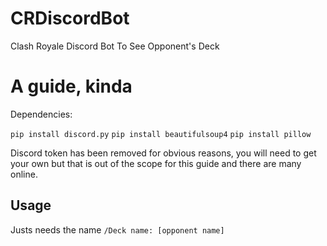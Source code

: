 # CRDiscordBot
Clash Royale Discord Bot To See Opponent's Deck

# A guide, kinda
Dependencies:

```pip install discord.py```
```pip install beautifulsoup4```
```pip install pillow```

Discord token has been removed for obvious reasons, you will need to get your own but that is out of the scope for this guide and there are many online. 
## Usage
Justs needs the name
```/Deck name: [opponent name]```
